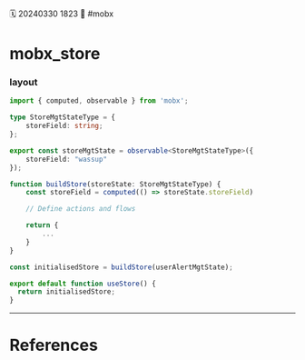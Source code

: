 🗓️ 20240330 1823
📎 #mobx

# mobx_store
### layout
```typescript
import { computed, observable } from 'mobx';

type StoreMgtStateType = {
	storeField: string;
};

export const storeMgtState = observable<StoreMgtStateType>({
	storeField: "wassup"
});

function buildStore(storeState: StoreMgtStateType) {
	const storeField = computed(() => storeState.storeField)

	// Define actions and flows

	return {
		...
	}
}

const initialisedStore = buildStore(userAlertMgtState);

export default function useStore() {
  return initialisedStore;
}


```

--- 
# References
